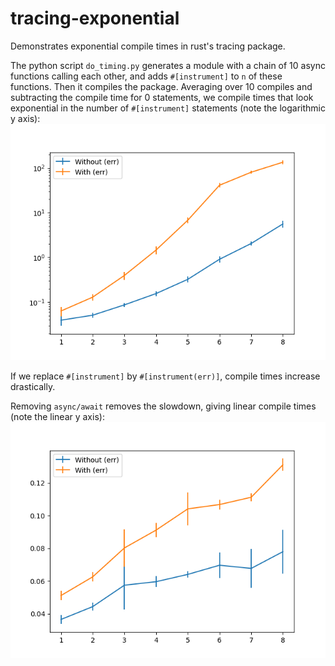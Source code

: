 # tracing-exponential
Demonstrates exponential compile times in rust's tracing package.

The python script `do_timing.py` generates a module with a chain of 10 async
functions calling each other, and adds `#[instrument]` to `n` of these
functions.  Then it compiles the package. Averaging over 10 compiles and
subtracting the compile time for 0 statements, we compile times that look
exponential in the number of `#[instrument]` statements (note the logarithmic y
axis):
![Exponential slowdown](async.png)

If we replace `#[instrument]` by `#[instrument(err)]`, compile times increase
drastically.

Removing `async/await` removes the slowdown, giving linear compile times (note the
linear y axis):
![Linear time](no_async.png)
